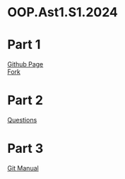 # OOP.Ast1.S1.2024
# Part 1
[Github Page](https://github.com/CapelaGames/pullrequest2024.1)<br>
[Fork](https://github.com/JustCallMeCypher/pullrequest2024.1)
# Part 2
[Questions](./part2/QUESTIONS.md)

# Part 3
[Git Manual](./part3/GitManual.md)